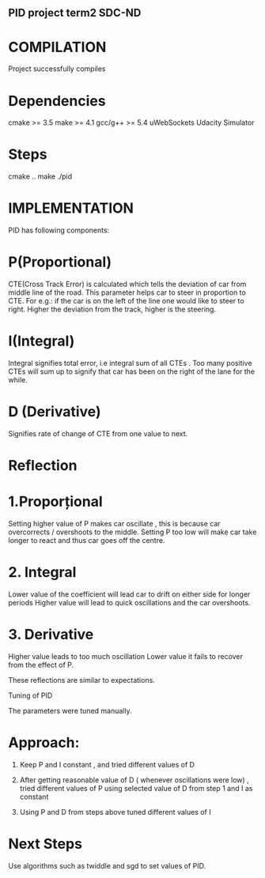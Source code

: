 ## PID project term2 SDC-ND

# COMPILATION

Project successfully compiles

# Dependencies

cmake >= 3.5
make >= 4.1
gcc/g++ >= 5.4
uWebSockets
Udacity Simulator


# Steps

cmake ..
make
./pid

# IMPLEMENTATION

PID has following components:

# P(Proportional)
CTE(Cross Track Error) is calculated which tells the deviation of car from middle line of the road. This parameter helps car to steer in proportion to CTE. For e.g.: if the car is on the left of the line one would like to steer to right. Higher  the deviation from the track, higher is the steering.

# I(Integral)
Integral signifies total error, i.e integral sum of all CTEs . Too many positive CTEs will sum up to signify that car has been on the right of the lane for the while.

# D (Derivative)
Signifies rate of change of CTE from one value to next. 

# Reflection

# 1.Proporțional
Setting higher value of P makes car oscillate , this is because car overcorrects / overshoots to the middle. 
Setting P too low will make car take longer to react and thus car goes off the centre.

# 2. Integral
Lower value of the coefficient will lead car to drift on either side for longer periods
Higher value will lead to quick oscillations and the car overshoots.

# 3. Derivative
Higher value leads to too much oscillation
Lower value it fails to recover from the effect of P.

These reflections are similar to expectations.

Tuning of PID

The parameters were tuned manually.

# Approach:

1. Keep P and I constant , and tried different values of D

2. After getting reasonable value of D ( whenever oscillations were low) , tried different values of P using selected value of D from step 1 and I as constant

3. Using P and D from steps above tuned different values of I

# Next Steps

Use algorithms such as twiddle and sgd to set values of PID.

